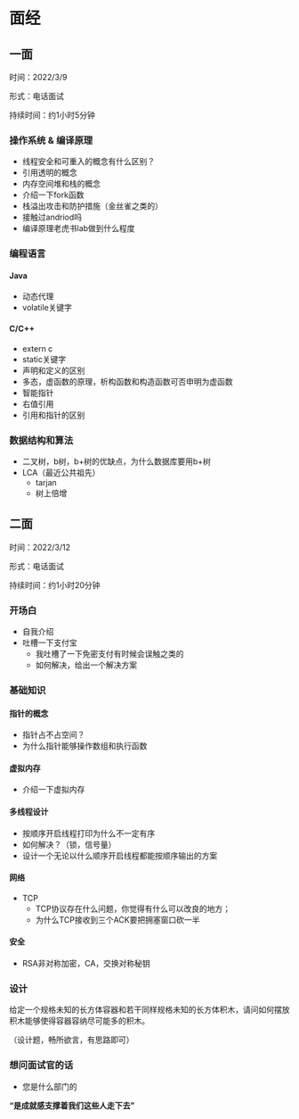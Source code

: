 # 面经

## 一面

时间：2022/3/9

形式：电话面试

持续时间：约1小时5分钟

### 操作系统 & 编译原理

+ 线程安全和可重入的概念有什么区别？
+ 引用透明的概念
+ 内存空间堆和栈的概念
+ 介绍一下fork函数
+ 栈溢出攻击和防护措施（金丝雀之类的）
+ 接触过andriod吗
+ 编译原理老虎书lab做到什么程度

### 编程语言

#### Java

+ 动态代理
+ volatile关键字

#### C/C++

+ extern c
+ static关键字
+ 声明和定义的区别
+ 多态，虚函数的原理，析构函数和构造函数可否申明为虚函数
+ 智能指针
+ 右值引用
+ 引用和指针的区别

### 数据结构和算法

+ 二叉树，b树，b+树的优缺点，为什么数据库要用b+树
+ LCA（最近公共祖先）
  + tarjan
  + 树上倍增

## 二面

时间：2022/3/12

形式：电话面试

持续时间：约1小时20分钟

### 开场白

+ 自我介绍
+ 吐槽一下支付宝
  + 我吐槽了一下免密支付有时候会误触之类的
  + 如何解决，给出一个解决方案

### 基础知识

#### 指针的概念

+ 指针占不占空间？
+ 为什么指针能够操作数组和执行函数

#### 虚拟内存

+ 介绍一下虚拟内存

#### 多线程设计

+ 按顺序开启线程打印为什么不一定有序
+ 如何解决？（锁，信号量）
+ 设计一个无论以什么顺序开启线程都能按顺序输出的方案

#### 网络

+ TCP
  + TCP协议存在什么问题，你觉得有什么可以改良的地方；
  + 为什么TCP接收到三个ACK要把拥塞窗口砍一半

#### 安全

+ RSA非对称加密，CA，交换对称秘钥

### 设计

给定一个规格未知的长方体容器和若干同样规格未知的长方体积木，请问如何摆放积木能够使得容器容纳尽可能多的积木。

（设计题，畅所欲言，有思路即可）

### 想问面试官的话

+ 您是什么部门的

**“是成就感支撑着我们这些人走下去”**

